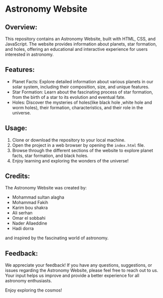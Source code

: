 <h1>Astronomy Website</h1>

  <h2>Overview:</h2>
  <p>
    This repository contains an Astronomy Website, built with HTML, CSS, and JavaScript.
    The website provides information about planets, star formation, and holes,
    offering an educational and interactive experience for users interested in astronomy.
  </p>

  <h2>Features:</h2>
  <ul>
    <li>Planet Facts: Explore detailed information about various planets in our solar system, including their composition, size, and unique features.</li>
    <li>Star Formation: Learn about the fascinating process of star formation, from the birth of a star to its evolution and eventual fate.</li>
    <li> Holes: Discover the mysteries of  holes(like black hole ,white hole and worm holes), their formation, characteristics, and their role in the universe.</li>
  </ul>

  <h2>Usage:</h2>
  <ol>
    <li>Clone or download the repository to your local machine.</li>
    <li>Open the project in a web browser by opening the <code>index.html</code> file.</li>
    <li>Browse through the different sections of the website to explore planet facts, star formation, and black holes.</li>
    <li>Enjoy learning and exploring the wonders of the universe!</li>
  </ol>

  <h2>Credits:</h2>
  <p>
    The Astronomy Website was created by:
<ul>
    <li>Mohammad sultan alagha</li>
    <li>Mohammad Fakih</li>
    <li>Karim bou shakra</li>
   <li>Ali serhan</li>
   <li>Omar el sobbahi</li>
  <li>Nader Allaeddine </li>
  <li>Hadi dorra</li>
  </ul>
 and inspired by the fascinating world of astronomy.
  </p>

  <h2>Feedback:</h2>
  <p>
    We appreciate your feedback! If you have any questions, suggestions, or issues regarding the Astronomy Website,
    please feel free to reach out to us. Your input helps us improve and provide a better experience for all astronomy enthusiasts.
  </p>

  <p>
    Enjoy exploring the cosmos!
  </p>
